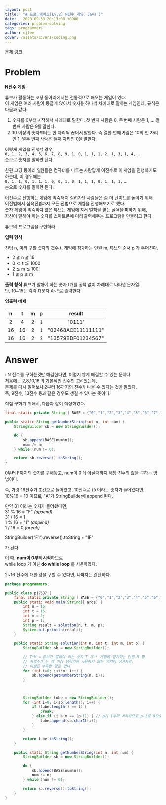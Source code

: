 ```yaml
---
layout: post
title:  "# 프로그래머스[Lv.2] N진수 게임( Java )"
date:   2020-09-30 20:13:00 +0900
categories: problem-solving
tags: programmers
author: cjlee
cover: /assets/covers/coding.png
---
```


[문제 링크](https://programmers.co.kr/learn/courses/30/lessons/17687)
# Problem
**N진수 게임**

튜브가 활동하는 코딩 동아리에서는 전통적으로 해오는 게임이 있다.   
이 게임은 여러 사람이 둥글게 앉아서 숫자를 하나씩 차례대로 말하는 게임인데, 규칙은 다음과 같다.  


1. 숫자를 0부터 시작해서 차례대로 말한다. 첫 번째 사람은 0, 두 번째 사람은 1, … 열 번째 사람은 9를 말한다.  
2. 10 이상의 숫자부터는 한 자리씩 끊어서 말한다. 즉 열한 번째 사람은 10의 첫 자리인 1, 열두 번째 사람은 둘째 자리인 0을 말한다.  

이렇게 게임을 진행할 경우,  
`0, 1, 2, 3, 4, 5, 6, 7, 8, 9, 1, 0, 1, 1, 1, 2, 1, 3, 1, 4, …`  
순으로 숫자를 말하면 된다.  

한편 코딩 동아리 일원들은 컴퓨터를 다루는 사람답게 이진수로 이 게임을 진행하기도 하는데, 이 경우에는  
`0, 1, 1, 0, 1, 1, 1, 0, 0, 1, 0, 1, 1, 1, 0, 1, 1, 1, …`  
순으로 숫자를 말하면 된다.  

이진수로 진행하는 게임에 익숙해져 질려가던 사람들은 좀 더 난이도를 높이기 위해   
이진법에서 십육진법까지 모든 진법으로 게임을 진행해보기로 했다.   
숫자 게임이 익숙하지 않은 튜브는 게임에 져서 벌칙을 받는 굴욕을 피하기 위해,   
자신이 말해야 하는 숫자를 스마트폰에 미리 출력해주는 프로그램을 만들려고 한다.  

튜브의 프로그램을 구현하라.

**입력 형식**  

진법 n, 미리 구할 숫자의 갯수 t, 게임에 참가하는 인원 m, 튜브의 순서 p 가 주어진다.  

- 2 ≦ n ≦ 16  
- 0 ＜ t ≦ 1000  
- 2 ≦ m ≦ 100  
- 1 ≦ p ≦ m  

**출력 형식**
튜브가 말해야 하는 숫자 t개를 공백 없이 차례대로 나타낸 문자열.     
단, 10~15는 각각 대문자 A~F로 출력한다.  

**입출력 예제**

|n|t|m|p|result|
|:--:|:--:|:--:|:--:|:--:|
|2|4|2|1|"0111"|
|16|16|2|1|"02468ACE11111111"|
|16|16|2|2|"13579BDF01234567"|


# Answer
: N 진수를 구하는것만 해결한다면, 어렵지 않게 해결할 수 있는 문제다.  
처음에는 2,8,10,16 의 기본적인 진수만 고려했는데,   
문제를 다시 읽어보니 2부터 16까지의 진수가 나올 수 있다는 것을 알았다.  
즉, 9진수, 13진수 등과 같은 경우도 생길 수 있다는 뜻이다.

직접 구하기 위해서, 다음과 같이 작성하였다.


```java
final static private String[] BASE = {"0","1","2","3","4","5","6","7","8","9","A","B","C","D","E","F"};

public static String getNumberString(int n, int num) {
    StringBuilder sb = new StringBuilder();

    do {
        sb.append(BASE[num%n]);
        num /= n;
    } while (num != 0);

    return sb.reverse().toString();
}

```
0부터 F까지의 숫자를 구해놓고, num이 0 이 아닐때까지 해당 진수의 값을 구하는 방법이다.

즉, 가령 16진수가 조건으로 들어왔고, 10진수로 `10` 이라는 숫자가 들어왔다면,  
10%16 = 10 이므로, "A"가 StringBuilder에 append 된다.

만약 31 이라는 숫자가 들어왔다면,   
31 % 16 =  "F" *(append)*   
31 / 16 = 1   
1 % 16 = "1" *(append)*  
1 / 16 = 0 *(break)*  

StringBuilder("F1").reverse().toString = "1F"

가 된다.

이 때, **num이 0부터 시작**하므로   
while loop 가 아닌 **do while loop** 를 사용하였다.

2~16 진수에 대한 값을 구할 수 있다면, 나머지는 간단하다.


```java
package programmers;

public class p17687 {
    final static private String[] BASE = {"0","1","2","3","4","5","6","7","8","9","A","B","C","D","E","F"};
    public static void main(String[] args) {
        int n = 16;
        int t = 16;
        int m = 2;
        int p = 1;
        String result = solution(n, t, m, p);
        System.out.println(result);
    }

    public static String solution(int n, int t, int m, int p) {
        StringBuilder sb = new StringBuilder();
        
        // T*M = 튜브가 말해야 하는 숫자 T 개 * 게임에 참가하는 인원 M 명
        // 자릿수가 두 개 이상 넘어가면 사용하지 않는 영역이 생기지만,
        // 어쨌든 부족할 일은 없다.
        for (int i=0; i<t*m; i++) { 
            sb.append(getNumberString(n, i));
        }



        StringBuilder tube = new StringBuilder();
        for (int i=0; i<sb.length(); i++) {
            if (tube.length() == t) {
                break;
            } else if (i % m == (p-1)) { // p가 1부터 시작하므로 p-1로 0으로 맞춰줌.
                tube.append(sb.charAt(i));
            }
        }

        return tube.toString();
    }

    public static String getNumberString(int n, int num) {
        StringBuilder sb = new StringBuilder();

        do {
            sb.append(BASE[num%n]);
            num /= n;
        } while (num != 0);

        return sb.reverse().toString();
    }
}
```
